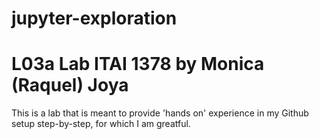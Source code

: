 # jupyter-exploration
# L03a Lab ITAI 1378 by Monica (Raquel) Joya
This is a lab that is meant to provide 'hands on' experience in my Github setup step-by-step, for which I am greatful. 
